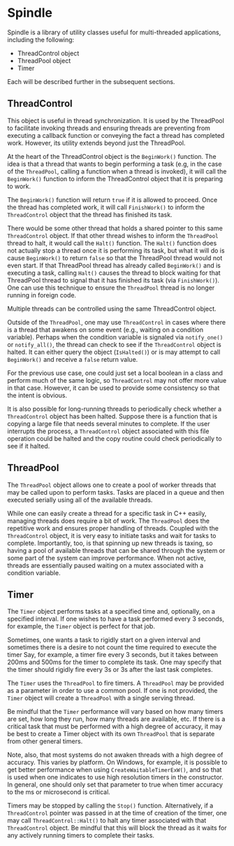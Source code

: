 # Spindle

Spindle is a library of utility classes useful for multi-threaded applications,
including the following:

* ThreadControl object
* ThreadPool object
* Timer

Each will be described further in the subsequent sections.

## ThreadControl

This object is useful in thread synchronization.  It is used by the ThreadPool
to facilitate invoking threads and ensuring threads are preventing from
executing a callback function or conveying the fact a thread has completed work.
However, its utility extends beyond just the ThreadPool.

At the heart of the ThreadControl object is the `BeginWork()` function.  The
idea is that a thread that wants to begin performing a task (e.g, in the
case of the `ThreadPool`, calling a function when a thread is invoked),
it will call the `BeginWork()` function to inform the ThreadControl object that
it is preparing to work.

The `BeginWork()` function will return `true` if it is allowed to proceed.
Once the thread has completed work, it will call `FinishWork()` to inform
the `ThreadControl` object that the thread has finished its task.

There would be some other thread that holds a shared pointer to this same
`ThreadControl` object.  If that other thread wishes to inform the `ThreadPool`
thread to halt, it would call the `Halt()` function.  The `Halt()` function
does not actually stop a thread once it is performing its task, but what it
will do is cause `BeginWork()` to return `false` so that the ThreadPool thread
would not even start.  If that ThreadPool thread has already called
`BeginWork()` and is executing a task, calling `Halt()` causes the thread to
block waiting for that ThreadPool thread to signal that it has finished its task
(via `FinishWork()`).  One can use this technique to ensure the `ThreadPool`
thread is no longer running in foreign code.

Multiple threads can be controlled using the same ThreadControl object.

Outside of the `ThreadPool`, one may use `ThreadControl` in cases where there
is a thread that awakens on some event (e.g., waiting on a condition variable).
Perhaps when the condition variable is signaled via `notify_one()` or
`notify_all()`, the thread can check to see if the `ThreadControl` object
is halted.  It can either query the object (`IsHalted()`) or is may attempt
to call `BeginWork()` and receive a `false` return value.

For the previous use case, one could just set a local boolean in a class
and perform much of the same logic, so `ThreadControl` may not offer more
value in that case.  However, it can be used to provide some consistency
so that the intent is obvious.

It is also possible for long-running threads to periodically check whether
a `ThreadControl` object has been halted.  Suppose there is a function
that is copying a large file that needs several minutes to complete.  If
the user interrupts the process, a `ThreadControl` object associated with
this file operation could be halted and the copy routine could check
periodically to see if it halted.

## ThreadPool

The `ThreadPool` object allows one to create a pool of worker threads
that may be called upon to perform tasks.  Tasks are placed in a queue
and then executed serially using all of the available threads.

While one can easily create a thread for a specific task in C++ easily,
managing threads does require a bit of work.  The `ThreadPool` does the
repetitive work and ensures proper handling of threads.  Coupled with
the `ThreadControl` object, it is very easy to initiate tasks and wait
for tasks to complete.  Importantly, too, is that spinning up new threads
is taxing, so having a pool of available threads that can be shared through
the system or some part of the system can improve performance.  When not
active, threads are essentially paused waiting on a mutex associated
with a condition variable.

## Timer

The `Timer` object performs tasks at a specified time and, optionally,
on a specified interval.  If one wishes to have a task performed
every 3 seconds, for example, the `Timer` object is perfect for that job.

Sometimes, one wants a task to rigidly start on a given interval and sometimes
there is a desire to not count the time required to execute the timer
Say, for example, a timer fire every 3 seconds, but it takes between 200ms
and 500ms for the timer to complete its task.  One may specify that the
timer should rigidly fire every 3s or 3s after the last task completes.

The `Timer` uses the `ThreadPool` to fire timers.  A `ThreadPool` may be
provided as a parameter in order to use a common pool.  If one is not
provided, the `Timer` object will create a `ThreadPool` with a single
serving thread.

Be mindful that the `Timer` performance will vary based on how many
timers are set, how long they run, how many threads are available, etc.
If there is a critical task that must be performed with a high degree of
accuracy, it may be best to create a Timer object with its own `ThreadPool`
that is separate from other general timers.

Note, also, that most systems do not awaken threads with a high degree
of accuracy.  This varies by platform.  On Windows, for example, it is
possible to get better performance when using `CreateWaitableTimerExW()`,
and so that is used when one indicates to use high resolution timers
in the constructor.  In general, one should only set that parameter to true
when timer accuracy to the ms or microsecond is critical.

Timers may be stopped by calling the `Stop()` function.  Alternatively,
if a `ThreadControl` pointer was passed in at the time of creation of the
timer, one may call `ThreadControl::Halt()` to halt any timer associated
with that `ThreadControl` object.  Be mindful that this will block the
thread as it waits for any actively running timers to complete their tasks.
